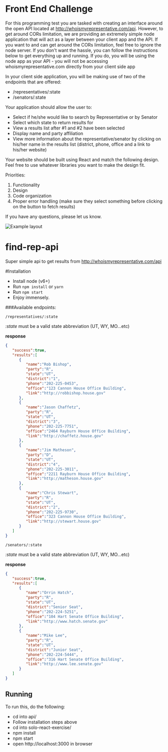 # Front End Challenge
For this programming test you are tasked with creating an interface around 
the open API located at http://whoismyrepresentative.com/api. 
However, to get around CORs limitation, we are providing an extremely simple node application 
that will act as a layer between your client app and the API.  If you want to and can get around the CORs limitation, 
feel free to ignore the node server.  If you don't want the hassle, you can follow the instructions 
below to get everything up and running. If you do, you will be using the node app as your API - you will not be accessing whoismyrepresentative.com directly from your client side app

In your client side application, you will be making use of two of the endpoints that are offered: 

* /representatives/:state
* /senators/:state

Your application should allow the user to: 

* Select if he/she would like to search by Representative or by Senator
* Select which state to return results for
* View a results list after #1 and #2 have been selected
* Display name and party affiliation
* View more information about the representative/senator by clicking on his/her name in the results list (district,  phone, office and a link to his/her website)

Your website should be built using React and match the following design.
Feel free to use whatever libraries you want to make the design fit.

Priorities: 

1) Functionality
2) Design
3) Code organization
4) Proper error handling (make sure they select something before clicking on the button to fetch results)

If you have any questions, please let us know. 

![Example layout](example.png)


# find-rep-api
Super simple api to get results from http://whoismyrepresentative.com/api

#Installation

* Install node (v6+)
* Run `npm install` or `yarn`
* Run `npm start`
* Enjoy immensely.

###Available endpoints: 

`/representatives/:state`

_:state_ must be a valid state abbreviation (UT, WY, MO...etc)

**response**
```json
{  
   "success":true,
   "results":[  
      {  
         "name":"Rob Bishop",
         "party":"R",
         "state":"UT",
         "district":"1",
         "phone":"202-225-0453",
         "office":"123 Cannon House Office Building",
         "link":"http://robbishop.house.gov"
      },
      {  
         "name":"Jason Chaffetz",
         "party":"R",
         "state":"UT",
         "district":"3",
         "phone":"202-225-7751",
         "office":"2464 Rayburn House Office Building",
         "link":"http://chaffetz.house.gov"
      },
      {  
         "name":"Jim Matheson",
         "party":"D",
         "state":"UT",
         "district":"4",
         "phone":"202-225-3011",
         "office":"2211 Rayburn House Office Building",
         "link":"http://matheson.house.gov"
      },
      {  
         "name":"Chris Stewart",
         "party":"R",
         "state":"UT",
         "district":"2",
         "phone":"202-225-9730",
         "office":"323 Cannon House Office Building",
         "link":"http://stewart.house.gov"
      }
   ]
}
```

`/senators/:state`

_:state_ must be a valid state abbreviation (UT, WY, MO...etc)

**response**
```json
{  
   "success":true,
   "results":[  
      {  
         "name":"Orrin Hatch",
         "party":"R",
         "state":"UT",
         "district":"Senior Seat",
         "phone":"202-224-5251",
         "office":"104 Hart Senate Office Building",
         "link":"http://www.hatch.senate.gov"
      },
      {  
         "name":"Mike Lee",
         "party":"R",
         "state":"UT",
         "district":"Junior Seat",
         "phone":"202-224-5444",
         "office":"316 Hart Senate Office Building",
         "link":"http://www.lee.senate.gov"
      }
   ]
}
```

## Running

To run this, do the following:
* cd into api/
* Follow installation steps above
* cd into solo-react-exercise/
* npm install
* npm start
* open http://localhost:3000 in browser

